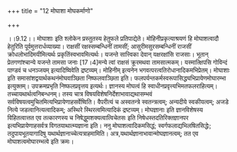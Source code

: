 +++
title = "12 मोघाशा मोघकर्माणो"

+++
  
  
।।9.12।। मोघाशाः इति श्लोकेन प्रस्तुतस्य हेतुफले प्रतिपाद्येते।
मोहिनीप्रकृत्याश्रयणं हि मोघाशत्वादौ हेतुरिति पूर्वमुत्तरार्धव्याख्या।
राक्षसीं रक्षस्सम्बन्धिनीं तामसीं; आसुरीमसुरसम्बन्धिनीं राजसीं
क्रोधलोभादिमयीमित्यर्थः प्रकृतिंस्वभावमित्यर्थः। यजन्ते सात्त्विका देवान्
यक्षरक्षांसि राजसाः। भूतान् प्रेतगणांश्चान्ये यजन्ते तामसा जनाः
\[17।4\]मन्ये त्वां राक्षसं क्रूरमथवा तामसात्मकम्। यस्मात्क्षिपसि
गोविन्दं पाण्डवं च धनञ्जयम् इत्यादिष्विवेति द्रष्टव्यम्। मोहिनीम् इत्यनेन
भगवत्परत्वतिरोधानादिकमभिप्रेतम्। मोघाशाः इति
समासांशद्वयार्थकथनंमोघवाञ्छिता निष्फलवाञ्छिता इति।
फलपर्यन्तकर्मस्वरूपासिद्ध्यभिप्रायेणमोघारम्भा इत्युक्तम्। उपक्रमप्रभृति
निष्फलप्रवृत्तय इत्यर्थः। ज्ञानस्य मोघत्वं हि
स्वाधीनप्रवृत्त्यभिमतफलराहित्यम्। तच्चायथार्थत्वनिबन्धनम्। तस्य चात्र
विषयविशेषनिर्देशाभावाद्यथासम्भवं
सर्वविषयत्वमुचितमित्यभिप्रायेणाहसर्वेष्विति। वैपरीत्यं च अस्वतन्त्रे
स्वतन्त्रत्वम्; अन्यदीये स्वकीयत्वम्; अजडे नित्ये जडत्वानित्यत्वादिकम्;
अस्थिरे स्थिरत्वमित्यादिकं द्रष्टव्यम्। मोघज्ञानाः इति ज्ञानविशेषस्य
विहितत्वात्तत एव तत्कारणस्य च निषेद्धुमशक्यत्वात्विचेतसः इति
निषेधस्तदतिरिक्तज्ञानपर इत्यभिप्रायेणाहसर्वत्र विगतयाथात्म्यज्ञाना इति।
ननु मोघाशत्वादिकमसिद्धं; स्वर्गफलाद्यभिलषितसिद्धेः; तदुपायभूतयागादिषु
यथार्थज्ञानाच्चेत्यत्राहमामिति। अत्र,यथार्थज्ञानाभावान्मोघज्ञानत्वम्; तत
एव मोघाशत्वमोघारम्भत्वे इति क्रमः।  
  
